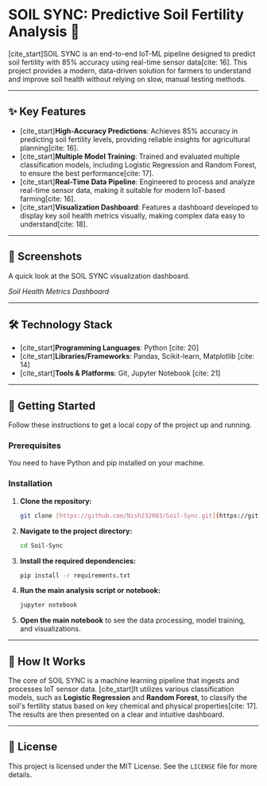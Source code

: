 # SOIL SYNC: Predictive Soil Fertility Analysis 🌱

[cite_start]SOIL SYNC is an end-to-end IoT-ML pipeline designed to predict soil fertility with 85% accuracy using real-time sensor data[cite: 16]. This project provides a modern, data-driven solution for farmers to understand and improve soil health without relying on slow, manual testing methods.

***

## ✨ Key Features

* [cite_start]**High-Accuracy Predictions**: Achieves 85% accuracy in predicting soil fertility levels, providing reliable insights for agricultural planning[cite: 16].
* [cite_start]**Multiple Model Training**: Trained and evaluated multiple classification models, including Logistic Regression and Random Forest, to ensure the best performance[cite: 17].
* [cite_start]**Real-Time Data Pipeline**: Engineered to process and analyze real-time sensor data, making it suitable for modern IoT-based farming[cite: 16].
* [cite_start]**Visualization Dashboard**: Features a dashboard developed to display key soil health metrics visually, making complex data easy to understand[cite: 18].

***

## 📸 Screenshots

A quick look at the SOIL SYNC visualization dashboard.


*Soil Health Metrics Dashboard*

***

## 🛠️ Technology Stack

* [cite_start]**Programming Languages**: Python [cite: 20]
* [cite_start]**Libraries/Frameworks**: Pandas, Scikit-learn, Matplotlib [cite: 14]
* [cite_start]**Tools & Platforms**: Git, Jupyter Notebook [cite: 21]

***

## 🚀 Getting Started

Follow these instructions to get a local copy of the project up and running.

### Prerequisites

You need to have Python and pip installed on your machine.

### Installation

1.  **Clone the repository:**
    ```sh
    git clone [https://github.com/Nish232003/Soil-Sync.git](https://github.com/Nish232003/Soil-Sync.git)
    ```

2.  **Navigate to the project directory:**
    ```sh
    cd Soil-Sync
    ```

3.  **Install the required dependencies:**
    ```sh
    pip install -r requirements.txt
    ```

4.  **Run the main analysis script or notebook:**
    ```sh
    jupyter notebook
    ```

5.  **Open the main notebook** to see the data processing, model training, and visualizations.

***

## 🧠 How It Works

The core of SOIL SYNC is a machine learning pipeline that ingests and processes IoT sensor data. [cite_start]It utilizes various classification models, such as **Logistic Regression** and **Random Forest**, to classify the soil's fertility status based on key chemical and physical properties[cite: 17]. The results are then presented on a clear and intuitive dashboard.

***

## 📄 License

This project is licensed under the MIT License. See the `LICENSE` file for more details.
